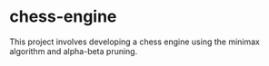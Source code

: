 # chess-engine

This project involves developing a chess engine using the minimax algorithm and alpha-beta pruning.
